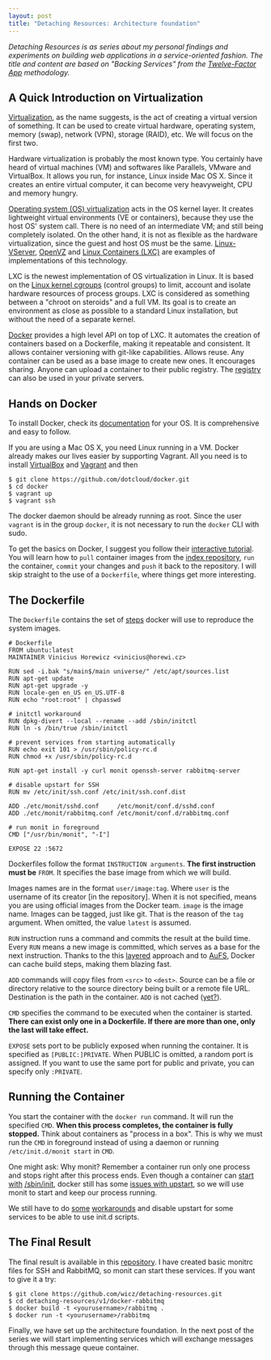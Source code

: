 ```yaml
---
layout: post
title: "Detaching Resources: Architecture foundation"
---
```


_Detaching Resources is as series about my personal findings and
experiments on building web applications in a service-oriented fashion.
The title and content are based on "Backing Services" from the
[Twelve-Factor App](http://12factor.net/) methodology._

## A Quick Introduction on Virtualization

[Virtualization](https://en.wikipedia.org/wiki/Virtualization), as the
name suggests, is the act of creating a virtual version of something. It
can be used to create virtual hardware, operating system, memory (swap),
network (VPN), storage (RAID), etc. We will focus on the first two.

Hardware virtualization is probably the most known type. You certainly
have heard of virtual machines (VM) and softwares like Parallels, VMware
and VirtualBox. It allows you run, for instance, Linux inside Mac OS X.
Since it creates an entire virtual computer, it can become very
heavyweight, CPU and memory hungry.

[Operating system (OS)
virtualization](https://en.wikipedia.org/wiki/Operating_system-level_virtualization)
acts in the OS kernel layer. It creates lightweight virtual environments
(VE or containers), because they use the host OS' system call. There is
no need of an intermediate VM; and still being completely isolated. On
the other hand, it is not as flexible as the hardware virtualization,
since the guest and host OS must be the same.
[Linux-VServer](http://linux-vserver.org), [OpenVZ](http://openvz.org/)
and [Linux Containers (LXC)](http://linuxcontainers.org/) are examples
of implementations of this technology.

LXC is the newest implementation of OS virtualization in Linux. It is
based on the [Linux kernel
cgroups](https://en.wikipedia.org/wiki/Cgroups) (control groups) to
limit, account and isolate hardware resources of process groups. LXC is
considered as something between a "chroot on steroids" and a full VM.
Its goal is to create an environment as close as possible to a standard
Linux installation, but without the need of a separate kernel.

[Docker](http://www.docker.io/) provides a high level API on top of LXC.
It automates the creation of containers based on a Dockerfile, making it
repeatable and consistent. It allows container versioning with git-like
capabilities. Allows reuse. Any container can be used as a base image to
create new ones. It encourages sharing. Anyone can upload a container to
their public registry. The
[registry](https://github.com/dotcloud/docker-registry) can also be used
in your private servers.

## Hands on Docker

To install Docker, check its
[documentation](http://docs.docker.io/en/latest/) for your OS. It is
comprehensive and easy to follow.

If you are using a Mac OS X, you need Linux running in a VM. Docker
already makes our lives easier by supporting Vagrant. All you need is to
install [VirtualBox](https://www.virtualbox.org/) and
[Vagrant](http://www.vagrantup.com/) and then

```console
$ git clone https://github.com/dotcloud/docker.git
$ cd docker
$ vagrant up
$ vagrant ssh
```

The docker daemon should be already running as root. Since the user
`vagrant` is in the group `docker`, it is not necessary to run the
`docker` CLI with sudo.

To get the basics on Docker, I suggest you follow their [interactive
tutorial](http://www.docker.io/gettingstarted/#h_tutorial). You will
learn how to `pull` container images from the [index
repository](https://index.docker.io/), `run` the container, `commit`
your changes and `push` it back to the repository. I will skip straight
to the use of a `Dockerfile`, where things get more interesting.

## The Dockerfile

The `Dockerfile` contains the set of
[steps](http://docs.docker.io/en/latest/use/builder/) docker will
use to reproduce the system images.

```
# Dockerfile
FROM ubuntu:latest
MAINTAINER Vinicius Horewicz <vinicius@horewi.cz>

RUN sed -i.bak "s/main$/main universe/" /etc/apt/sources.list
RUN apt-get update
RUN apt-get upgrade -y
RUN locale-gen en_US en_US.UTF-8
RUN echo "root:root" | chpasswd

# initctl workaround
RUN dpkg-divert --local --rename --add /sbin/initctl
RUN ln -s /bin/true /sbin/initctl

# prevent services from starting automatically
RUN echo exit 101 > /usr/sbin/policy-rc.d
RUN chmod +x /usr/sbin/policy-rc.d

RUN apt-get install -y curl monit openssh-server rabbitmq-server

# disable upstart for SSH
RUN mv /etc/init/ssh.conf /etc/init/ssh.conf.dist

ADD ./etc/monit/sshd.conf     /etc/monit/conf.d/sshd.conf
ADD ./etc/monit/rabbitmq.conf /etc/monit/conf.d/rabbitmq.conf

# run monit in foreground
CMD ["/usr/bin/monit", "-I"]

EXPOSE 22 :5672
```

Dockerfiles follow the format `INSTRUCTION arguments`. __The first
instruction must be__ `FROM`. It specifies the base image from which we
will build.

Images names are in the format `user/image:tag`. Where `user` is the
username of its creator [in the repository]. When it is not specified,
means you are using official images from the Docker team. `image` is the
image name. Images can be tagged, just like git. That is the reason of
the `tag` argument. When omitted, the value `latest` is assumed.

`RUN` instruction runs a command and commits the result at the build
time. Every `RUN` means a new image is committed, which serves as a base
for the next instruction. Thanks to the this
[layered](http://docs.docker.io/en/latest/terms/layer/) approach and to
[AuFS](http://aufs.sourceforge.net/), Docker can cache build steps,
making them blazing fast.

`ADD` commands will copy files from `<src>` to `<dest>`. Source can be a
file or directory relative to the source directory being built or a
remote file URL. Destination is the path in the container. `ADD` is not
cached ([yet?](https://github.com/dotcloud/docker/issues/880)).

`CMD` specifies the command to be executed when the container is started.
__There can exist only one in a Dockerfile. If there are more than one,
only the last will take effect.__

`EXPOSE` sets port to be publicly exposed when running the container. It
is specified as `[PUBLIC:]PRIVATE`. When PUBLIC is omitted, a random port
is assigned. If you want to use the same port for public and private,
you can specify only `:PRIVATE`.

## Running the Container

You start the container with the `docker run` command. It will run the
specified `CMD`. __When this process completes, the container is fully
stopped.__ Think about containers as "process in a box". This is why we
must run the `CMD` in foreground instead of using a daemon or running
`/etc/init.d/monit start` in `CMD`.

One might ask: Why monit? Remember a container run only one process and
stops right after this process ends. Even though a container can
[start](https://github.com/dotcloud/docker/issues/223)
[with](https://github.com/dotcloud/docker/pull/898)
[/sbin/init](https://github.com/dotcloud/docker/pull/1267), docker still
has some [issues with
upstart](https://github.com/dotcloud/docker/issues/2276), so we will use
monit to start and keep our process running.

We still have to do
[some](https://github.com/dotcloud/docker/issues/1024#issuecomment-20018600)
[workarounds](http://jpetazzo.github.io/2013/10/06/policy-rc-d-do-not-start-services-automatically/)
and disable upstart for some services to be able to use init.d scripts.

## The Final Result

The final result is available in this
[repository](https://github.com/wicz/detaching-resources/tree/master/v1).
I have created basic monitrc files for SSH and RabbitMQ, so monit can
start these services.  If you want to give it a try:

```console
$ git clone https://github.com/wicz/detaching-resources.git
$ cd detaching-resources/v1/docker-rabbitmq
$ docker build -t <yourusername>/rabbitmq .
$ docker run -t <yourusername>/rabbitmq
```

Finally, we have set up the architecture foundation. In the next post of
the series we will start implementing services which will exchange
messages through this message queue container.

